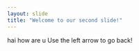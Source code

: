 ```yaml
---
layout: slide
title: "Welcome to our second slide!"
---
```

hai how are u
Use the left arrow to go back!
